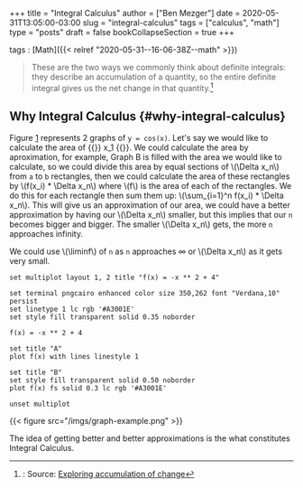 +++
title = "Integral Calculus"
author = ["Ben Mezger"]
date = 2020-05-31T13:05:00-03:00
slug = "integral-calculus"
tags = ["calculus", "math"]
type = "posts"
draft = false
bookCollapseSection = true
+++

tags
: [Math]({{< relref "2020-05-31--16-06-38Z--math" >}})

> These are the two ways we commonly think about definite integrals: they describe
> an accumulation of a quantity, so the entire definite integral gives us the net
> change in that quantity.[^fn:1]

## Why Integral Calculus {#why-integral-calculus}

Figure [1](#orgdc10d56) represents 2 graphs of `y = cos(x)`. Let's say we would
like to calculate the area of {{<katex>}} x_1 {{</katex>}}. We could calculate
the area by aproximation, for example, Graph B is filled with the area we would
like to calculate, so we could divide this area by equal sections of
\\(\Delta x_n\\) from `a` to `b` rectangles, then we could calculate the area of
these rectangles by \\(f(x_i) \* \Delta x_n\\) where \\(f\\) is the area of each of
the rectangles. We do this for each rectangle then sum them up: \\(\sum\_{i=1}^n f(x_i) \*
\Delta x_n\\). This will give us an approximation of our area, we could have a
better approximation by having our \\(\Delta x_n\\) smaller, but this implies that
our `n` becomes bigger and bigger. The smaller \\(\Delta x_n\\) gets, the more `n`
approaches infinity.

We could use \\(\liminf\\) of `n` as `n` approaches &infin; or \\(\Delta x_n\\) as it
gets very small.

```gnuplot
set multiplot layout 1, 2 title "f(x) = -x ** 2 + 4"

set terminal pngcairo enhanced color size 350,262 font "Verdana,10" persist
set linetype 1 lc rgb '#A3001E'
set style fill transparent solid 0.35 noborder

f(x) = -x ** 2 + 4

set title "A"
plot f(x) with lines linestyle 1

set title "B"
set style fill transparent solid 0.50 noborder
plot f(x) fs solid 0.3 lc rgb '#A3001E'

unset multiplot
```

<a id="orgdc10d56"></a>

{{< figure src="/imgs/graph-example.png" >}}

The idea of getting better and better approximations is the what constitutes
Integral Calculus.

[^fn:1]: : Source: [Exploring accumulation of change](https://www.khanacademy.org/math/integral-calculus/ic-integration/ic-integral-calc-intro/a/accumulation-and-net-change-in-context)
